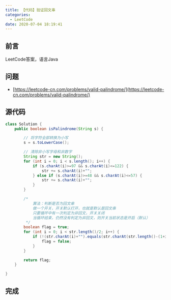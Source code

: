 ```yaml
---
title: 【代码】验证回文串
categories:
  - LeetCode
date: 2020-07-04 18:19:41
---
```


## 前言

LeetCode答案，语言Java

<!-- more -->

## 问题

- [https://leetcode-cn.com/problems/valid-palindrome/](https://leetcode-cn.com/problems/valid-palindrome/)

## 源代码

``` java
class Solution {
    public boolean isPalindrome(String s) {

        // 将字符全部转换为小写
        s = s.toLowerCase();

        // 清除非小写字母和非数字
        String str = new String();
        for (int i = 0; i < s.length(); i++) {
            if (s.charAt(i)>=97 && s.charAt(i)<=122) {
                str += s.charAt(i)+"";
            } else if (s.charAt(i)>=48 && s.charAt(i)<=57) {
                str += s.charAt(i)+"";
            }
        }

        /*
            算法：判断是否为回文串
            做一个开关，开关默认打开，也就是默认是回文串
            只要循环中有一次判定为非回文，开关关闭
            当循环结束，仍然没有判定为非回文，则开关当前状态是开启（默认）
         */
        boolean flag = true;
        for (int i = 0; i < str.length()/2; i++) {
            if (!(str.charAt(i)+"").equals(str.charAt(str.length()-(1+i))+"")) {
                flag = false;
            }
        }

        return flag;
    }

}
```

## 完成

